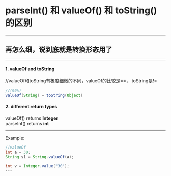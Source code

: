 # parseInt() 和 valueOf() 和 toString()的区别
---
## 再怎么细，说到底就是转换形态用了
---
#### 1. valueOf and toString
//valueOf和toString有极度细微的不同，valueOf的比较是==， toString是!=
```java
//(99%)
valueOf(String) = toString(Object)
```


#### 2. different return types
valueOf() returns **Integer**
<br>
parseInt()  returns **int**

---

Example:
```java
//valueOf
int a = 30;
String s1 = String.valueOf(a);

int v = Integer.value("30");
---


```
